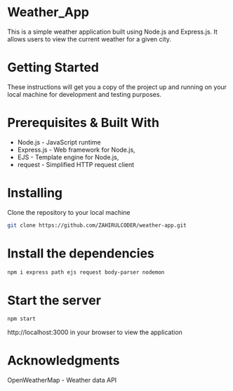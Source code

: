 # Weather_App
This is a simple weather application built using Node.js and Express.js. It allows users to view the current weather for a given city.

# Getting Started
These instructions will get you a copy of the project up and running on your local machine for development and testing purposes.

# Prerequisites & Built With
- Node.js - JavaScript runtime
- Express.js - Web framework for Node.js,
- EJS - Template engine for Node.js,
- request - Simplified HTTP request client

# Installing 
Clone the repository to your local machine
```bash
git clone https://github.com/ZAHIRULCODER/weather-app.git

```

# Install the dependencies
```bash
npm i express path ejs request body-parser nodemon
```

# Start the server
```bash
npm start
```

http://localhost:3000 in your browser to view the application


# Acknowledgments
OpenWeatherMap - Weather data API




